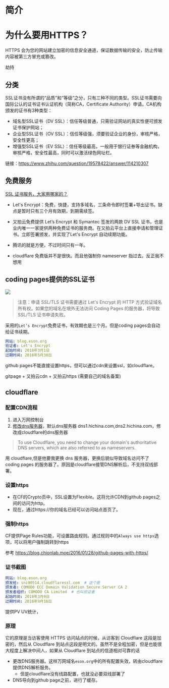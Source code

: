 

# 简介


# 为什么要用HTTPS？



HTTPS 会为您的网站建立加密的信息安全通道，保证数据传输的安全，防止传输内容被第三方冒充或篡改。

劫持

## 分类

SSL证书没有所谓的“品质”和“等级”之分，只有三种不同的类型。SSL证书需要向国际公认的证书证书认证机构（简称CA，Certificate Authority）申请。CA机构颁发的证书有3种类型：
- 域名型SSL证书（DV SSL）：信任等级普通，只需验证网站的真实性便可颁发证书保护网站；  
- 企业型SSL证书（OV SSL）：信任等级强，须要验证企业的身份，审核严格，安全性更高；
- 增强型SSL证书（EV SSL）：信任等级最高，一般用于银行证券等金融机构，审核严格，安全性最高，同时可以激活绿色网址栏。

链接：https://www.zhihu.com/question/19578422/answer/114210307



## 免费服务

[SSL 证书服务，大家用哪家的？](https://www.zhihu.com/question/19578422)


- Let's Encrypt：免费，快捷，支持多域名，三条命令即时签署+导出证书。缺点是暂时只有三个月有效期，到期需续签。  

- 又拍云免费提供 Let’s Encrypt 和 Symantec 签发的两款 DV SSL 证书，也是业内唯一一家提供两种免费证书的服务商。在又拍云平台上直接申请和管理证书。立即签署颁发，并实现了Let's Encrypt 自动续期功能。

- 腾讯的就是方便，不过时间只有一年。

- cloudflare 免费版并不是很快。而且他强制你 nameserver 指过去。反正我不想用


## coding pages提供的SSL证书

<img src="/images/raw/建站 - HTTPS - CodingPages.png">

> 注意：申请 SSL/TLS 证书需要通过 Let's Encrypt 的 HTTP 方式验证域名所有权。如果您的域名在境外无法访问 Coding Pages 的服务器，将导致 SSL/TLS 证书申请失败。

采用的`Let’s Encrypt`免费证书，有效期也是三个月。但是coding pages会自动给证书续期。

```yml
网站: blog.eson.org
验证者: Let's Encrypt
起始时间: 2018年3月1日
过期时间: 2018年5月30日
```



github pages不能直接设置https，但可以通过cdn来设置ssl，如cloudflare。

gitpage + 又拍云cdn + 又拍云https (需要自己的域名备案)


## cloudflare

### 配置CDN流程
1. 进入万网控制台
1. [修改dns服务器](https://help.aliyun.com/knowledge_detail/39845.html)，默认dns服务器 dns1.hichina.com,dns2.hichina.com，修改成cloudflare的dns服务器

> To use Cloudflare, you need to change your domain's authoritative DNS servers, which are also referred to as nameservers.

用 cloudflare,但是他要我更换 dns 服务器，更换后貌似导致域名访问不了 coding pages 的服务器了。原因是cloudflare接管DNS解析后，不支持双线部署。

### 设置https
- 在CF的Crypto页中，SSL设置为Flexible。这将允许CDN到github pages之间的访问为http。
- 现在，通过https://你的域名已经可以访问站点首页了。

### 强制https

CF提供Page Rules功能，可设置路由规则。通过规则中的`Always use https`选项，可以将用户强制跳转到https

参考 https://blog.chionlab.moe/2016/01/28/github-pages-with-https/


### 证书截图


```yml
网站: blog.eson.org
颁发给: sni90514.cloudflaressl.com  # 这个是
颁发者: COMODO ECC Domain Validation Secure Server CA 2
颁发者组织: COMODO CA Limited  # 也叫验证者
起始时间: 2018年3月9日
过期时间: 2018年9月16日
```


提供PV UV统计，

### 原理

它的原理是当访客使用 HTTPS 访问站点的时候，从访客到 Cloudflare 这段是加密的，然后从 Cloudflare 到站点这段是明文的。虽然不是全程加密，但是也能很大程度上解决中间人，如果从 Cloudflare 到站点的信道相对可靠的话


- 更改DNS服务器。这样万网域名`eson.org`中的所有配置失效，转由cloudflare提供DNS解析服务。
  - 但是cloudflare没有线路配置，也就没必要双线部署了
- DNS导向到github page之前，进行了缓存。
